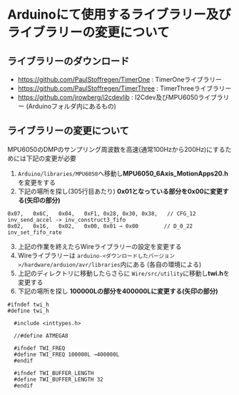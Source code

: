 # Arduinoにて使用するライブラリー及びライブラリーの変更について
## ライブラリーのダウンロード
+ https://github.com/PaulStoffregen/TimerOne : TimerOneライブラリー
+ https://github.com/PaulStoffregen/TimerThree : TimerThreeライブラリー
+ https://github.com/jrowberg/i2cdevlib : I2Cdev及びMPU6050ライブラリー (Arduinoフォルダ内にあるもの)

## ライブラリーの変更について
MPU6050のDMPのサンプリング周波数を高速(通常100Hzから200Hz)にするためには下記の変更が必要
1. ```Arduino/libraries/MPU6050```へ移動し**MPU6050_6Axis_MotionApps20.h**を変更をする
2. 下記の場所を探し(305行目あたり) **0x01となっている部分を0x00に変更する(矢印の部分)**
```
0x07,   0x6C,   0x04,   0xF1, 0x28, 0x30, 0x38,   // CFG_12 inv_send_accel -> inv_construct3_fifo
0x02,   0x16,   0x02,   0x00, 0x01 → 0x00        // D_0_22 inv_set_fifo_rate
```
3. 上記の作業を終えたらWireライブラリーの設定を変更する
4. Wireライブラリーは ```arduino-<ダウンロードしたバージョン>/hardware/arduion/avr/libraries```内にある (各自の環境による)
5. 上記のディレクトリに移動したらさらに ```Wire/src/utility```に移動し**twi.h**を変更する
6. 下記の場所を探し **100000Lの部分を400000Lに変更する(矢印の部分)**
```
#ifndef twi_h
#define twi_h

  #include <inttypes.h>

  //#define ATMEGA8

  #ifndef TWI_FREQ
  #define TWI_FREQ 100000L →400000L
  #endif

  #ifndef TWI_BUFFER_LENGTH
  #define TWI_BUFFER_LENGTH 32
  #endif
```

